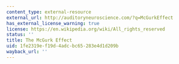 ```yaml
---
content_type: external-resource
external_url: http://auditoryneuroscience.com/?q=McGurkEffect
has_external_license_warning: true
license: https://en.wikipedia.org/wiki/All_rights_reserved
status: ''
title: The McGurk Effect
uid: 1fe2319e-f19d-4adc-bc65-283e4d1d209b
wayback_url: ''
---
```

